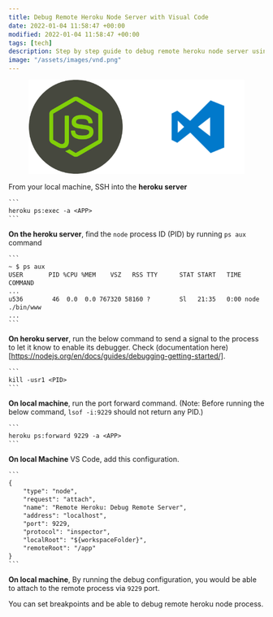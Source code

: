 ```yaml
---
title: Debug Remote Heroku Node Server with Visual Code
date: 2022-01-04 11:58:47 +00:00
modified: 2022-01-04 11:58:47 +00:00
tags: [tech]
description: Step by step guide to debug remote heroku node server using Microsoft Visual Code
image: "/assets/images/vnd.png"
---
```


<figure>
<img src="/assets/images/vnd.png" alt="">
</figure>


From your local machine, SSH into the **heroku server**

	```
	heroku ps:exec -a <APP>
	```

**On the heroku server**, find the `node` process ID (PID) by running `ps aux` command

	```
	~ $ ps aux
	USER       PID %CPU %MEM    VSZ   RSS TTY      STAT START   TIME COMMAND
	...
	u536        46  0.0  0.0 767320 58160 ?        Sl   21:35   0:00 node ./bin/www
	...
	```
**On heroku server**, run the below command to send a signal to the process to let it know to enable its debugger. Check (documentation here)[https://nodejs.org/en/docs/guides/debugging-getting-started/].

	```
	kill -usr1 <PID>
	```
**On local machine**, run the port forward command. (Note: Before running the below command, `lsof -i:9229` should not return any PID.)

	```
	heroku ps:forward 9229 -a <APP>
	```
**On local Machine** VS Code, add this configuration.

	```
	{
	    "type": "node",
	    "request": "attach",
	    "name": "Remote Heroku: Debug Remote Server",
	    "address": "localhost",
	    "port": 9229,
	    "protocol": "inspector",
	    "localRoot": "${workspaceFolder}",
	    "remoteRoot": "/app"
	}
	```
**On local machine**, By running the debug configuration, you would be able to attach to the remote process via `9229` port.

You can set breakpoints and be able to debug remote heroku node process.